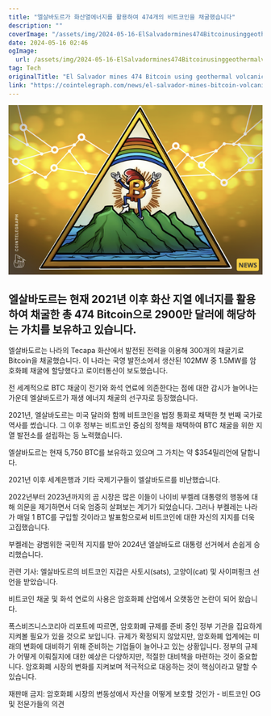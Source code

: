 ```yaml
---
title: "엘살바도르가 화산열에너지를 활용하여 474개의 비트코인을 채굴했습니다"
description: ""
coverImage: "/assets/img/2024-05-16-ElSalvadormines474Bitcoinusinggeothermalvolcanicenergy_thumbnail.png"
date: 2024-05-16 02:46
ogImage: 
  url: /assets/img/2024-05-16-ElSalvadormines474Bitcoinusinggeothermalvolcanicenergy_thumbnail.png
tag: Tech
originalTitle: "El Salvador mines 474 Bitcoin using geothermal volcanic energy"
link: "https://cointelegraph.com/news/el-salvador-mines-bitcoin-volcanic-energy"
---
```



![Image](/assets/img/2024-05-16-ElSalvadormines474Bitcoinusinggeothermalvolcanicenergy_thumbnail.png)

## 엘살바도르는 현재 2021년 이후 화산 지열 에너지를 활용하여 채굴한 총 474 Bitcoin으로 2900만 달러에 해당하는 가치를 보유하고 있습니다.

엘살바도르는 나라의 Tecapa 화산에서 발전된 전력을 이용해 300개의 채굴기로 Bitcoin을 채굴했습니다. 이 나라는 국영 발전소에서 생산된 102MW 중 1.5MW를 암호화폐 채굴에 할당했다고 로이터통신이 보도했습니다.



전 세계적으로 BTC 채굴이 전기와 화석 연료에 의존한다는 점에 대한 감시가 늘어나는 가운데 엘살바도르가 재생 에너지 채굴의 선구자로 등장했습니다.

2021년, 엘살바도르는 미국 달러와 함께 비트코인을 법정 통화로 채택한 첫 번째 국가로 역사를 썼습니다. 그 이후 정부는 비트코인 중심의 정책을 채택하여 BTC 채굴을 위한 지열 발전소를 설립하는 등 노력했습니다.

엘살바도르는 현재 5,750 BTC를 보유하고 있으며 그 가치는 약 $354밀리언에 달합니다.

2021년 이후 세계은행과 기타 국제기구들이 엘살바도르를 비난했습니다.



2022년부터 2023년까지의 곰 시장은 많은 이들이 나이비 부켈레 대통령의 행동에 대해 의문을 제기하면서 더욱 엄중히 살펴보는 계기가 되었습니다. 그러나 부켈레는 나라가 매일 1 BTC를 구입할 것이라고 발표함으로써 비트코인에 대한 자신의 지지를 더욱 고집했습니다.

부켈레는 광범위한 국민적 지지를 받아 2024년 엘살바도르 대통령 선거에서 손쉽게 승리했습니다.

관련 기사: 엘살바도르의 비트코인 지갑은 사토시(sats), 고양이(cat) 및 사이퍼펑크 선언을 받았습니다.

비트코인 채굴 및 화석 연로의 사용은 암호화폐 산업에서 오랫동안 논란이 되어 왔습니다.



폭스비즈니스코리아 리포트에 따르면, 암호화폐 규제를 준비 중인 정부 기관을 집요하게 지켜볼 필요가 있을 것으로 보입니다. 규제가 확정되지 않았지만, 암호화폐 업계에는 미래의 변화에 대비하기 위해 준비하는 기업들이 늘어나고 있는 상황입니다. 정부의 규제가 어떻게 이뤄질지에 대한 예상은 다양하지만, 적절한 대비책을 마련하는 것이 중요합니다. 암호화폐 시장의 변화를 지켜보며 적극적으로 대응하는 것이 핵심이라고 말할 수 있습니다.



재판매 금지: 암호화폐 시장의 변동성에서 자산을 어떻게 보호할 것인가 - 비트코인 OG 및 전문가들의 의견